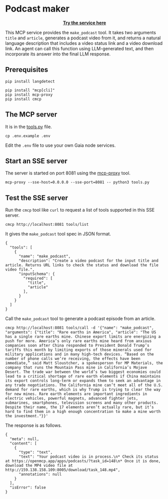 # Podcast maker

<div align="center">
  
**[Try the service here](https://openmcp.app/apps/podcasts/)**

</div>

This MCP service provides the `make_podcast` tool. It takes two arguments `title` and `article`, generates a podcast video from it, and returns a natural language description that includes a video status link and a video download link. An agent can call this function using LLM-generated text, and then incorporate its answer into the final LLM response.

## Prerequisites

```
pip install langdetect

pip install "mcp[cli]"
pip install mcp-proxy
pip install cmcp
```

## The MCP server

It is in the [tools.py](tools.py) file.

```
cp .env.example .env
```

Edit the `.env` file to use your own Gaia node services.

## Start an SSE server

The server is started on port 8081 using the [mcp-proxy](https://github.com/sparfenyuk/mcp-proxy) tool.

```
mcp-proxy --sse-host=0.0.0.0 --sse-port=8081 -- python3 tools.py
```

## Test the SSE server

Run the `cmcp` tool like `curl` to request a list of tools supported in this SSE server.

```
cmcp http://localhost:8081 tools/list
```

It gives the `make_podcast` tool spec in JSON format.

```
{
  "tools": [
    {
      "name": "make_podcast",
      "description": "Create a video podcast for the input title and article. Returns URL links to check the status and download the file video file.",
      "inputSchema": {
        "required": [
          "title",
          "article"
        ],
      }
    }
  ]
}
```

Call the `make_podcast` tool to generate a podcast episode from an article.

```
cmcp http://localhost:8081 tools/call -d '{"name": "make_podcast", "arguments": {"title": "Rare earths in America", "article": "The US has a single rare earths mine. Chinese export limits are energizing a push for more. America’s only rare earths mine heard from anxious companies soon after China responded to President Donald Trump’s tariffs this month by limiting exports of those minerals used for military applications and in many high-tech devices. “Based on the number of phone calls we’re receiving, the effects have been immediate,” said Matt Sloustcher, a spokesperson for MP Materials, the company that runs the Mountain Pass mine in California’s Mojave Desert. The trade war between the world’s two biggest economies could lead to a critical shortage of rare earth elements if China maintains its export controls long-term or expands them to seek an advantage in any trade negotiations. The California mine can’t meet all of the U.S. demand for rare earths, which is why Trump is trying to clear the way for new mines. Rare earth elements are important ingredients in electric vehicles, powerful magnets, advanced fighter jets, submarines, smartphones, television screens and many other products. Despite their name, the 17 elements aren’t actually rare, but it’s hard to find them in a high enough concentration to make a mine worth the investment."}}'
```

The response is as follows.

```
{
  "meta": null,
  "content": [
    {
      "type": "text",
      "text": "Your podcast video is in process.\n* Check its status at https://openmcp.app/apps/podcasts/?task_id=148\n* Once it is done, download the MP4 video file at http://159.138.158.109:8005/download/task_148.mp4",
      "annotations": null
    }
  ],
  "isError": false
}
```

